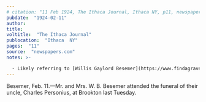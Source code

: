 ```yaml
---
# citation: "11 Feb 1924, The Ithaca Journal, Ithaca NY, p11, newspapers.com."
pubdate:  "1924-02-11"
author: 
title: 
voltitle:  "The Ithaca Journal"
publocation:  "Ithaca  NY"
pages:  "11"
source:  "newspapers.com"
notes: >-

  - Likely referring to [Willis Gaylord Besemer](https://www.findagrave.com/memorial/97415503/willis-gaylord-besemer) (05 Dec 1856 to 30 Dec 1936) and [Julia Ellen (Personius) Besemer](https://www.findagrave.com/memorial/97419100/julia-ellen-besemer) (01 Jan 1858 to 14 May 1926).
---
```

Besemer, Feb. 11.—Mr. and Mrs. W. B. Besemer attended the funeral of their uncle, Charles Personius, at Brookton last Tuesday.

